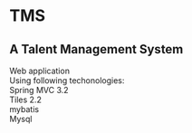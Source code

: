 <h1>TMS</h1>

<h2>A Talent Management System</h2>
Web application<br>
Using following techonologies:<br>
Spring MVC 3.2<br>
Tiles 2.2<br>
mybatis<br>
Mysql<br>
